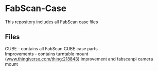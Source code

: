 # FabScan-Case
This repository includes all FabScan case files

## Files
CUBE - contains all FabScan CUBE case parts<br>
Improvements - contains turntable mount (www.thingiverse.com/thing:218843) improvement and fabscanpi camera mount<br>
